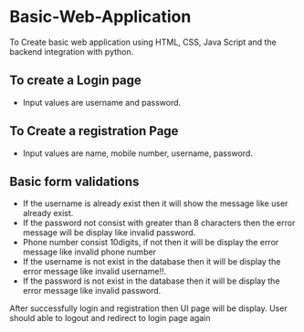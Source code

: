 # Basic-Web-Application
To Create basic web application using HTML, CSS, Java Script and the backend integration with python.
## To create a Login page
* Input values are username and password.
## To Create a registration Page
* Input values are name, mobile number, username, password.
## Basic form validations
* If the username is already exist then it will show the message like user already exist.
* If the password not consist with greater than 8 characters then the error message will be display like invalid password.
* Phone number consist 10digits, if not then it will be display the error message like invalid phone number
* If the username is not exist in the database then it will be display the error message like invalid username!!.
* If the password is not exist in the database then it will be display the error message like invalid password.
  
After successfully login and registration then UI page will be display.
User should able to logout and redirect to login page again
